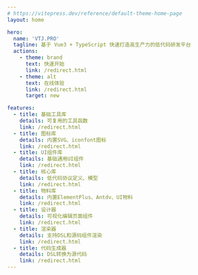 ```yaml
---
# https://vitepress.dev/reference/default-theme-home-page
layout: home

hero:
  name: 'VTJ.PRO'
  tagline: 基于 Vue3 + TypeScript 快速打造高生产力的低代码研发平台
  actions:
    - theme: brand
      text: 快速开始
      link: /redirect.html
    - theme: alt
      text: 在线体验
      link: /redirect.html
      target: new

features:
  - title: 基础工具库
    details: 可复用的工具函数
    link: /redirect.html
  - title: 图标库
    details: 内置SVG、iconfont图标
    link: /redirect.html
  - title: UI组件库
    details: 基础通用UI组件
    link: /redirect.html
  - title: 核心库
    details: 低代码协议定义、模型
    link: /redirect.html
  - title: 物料库
    details: 内置ElementPlus、Antdv、UI物料
    link: /redirect.html
  - title: 设计器
    details: 可视化编辑页面组件
    link: /redirect.html
  - title: 渲染器
    details: 支持DSL和源码组件渲染
    link: /redirect.html
  - title: 代码生成器
    details: DSL转换为源代码
    link: /redirect.html
---
```

